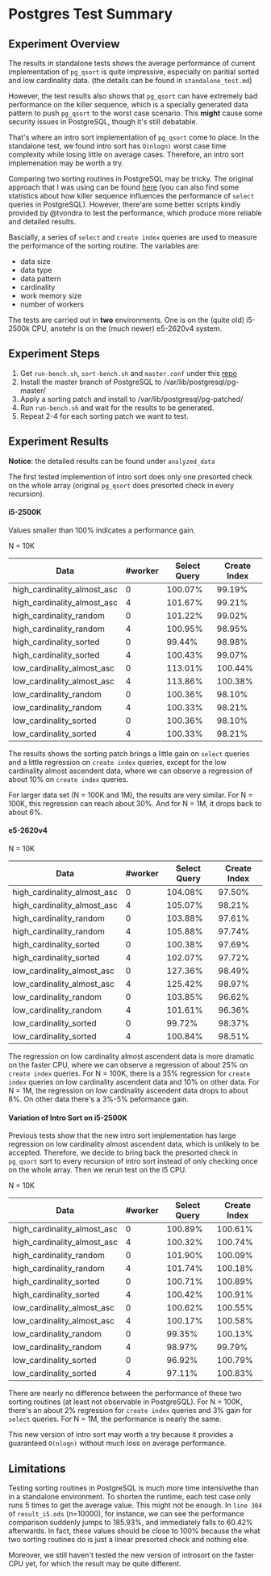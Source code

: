 # Postgres Test Summary

## Experiment Overview
The results in standalone tests shows the average performance of current implementation of ```pg_qsort``` is quite impressive, especially on paritial sorted and low cardinality data. (the details can be found in ```standalone_test.md```)

However, the test results also shows that ```pg_qsort``` can have extremely bad performance on the killer sequence, which is a specially generated data pattern to push ```pg_qsort``` to the worst case scenario. This **might** cause some security issues in PostgreSQL, though it's still debatable.

That's where an intro sort implementation of ```pg_qsort``` come to place. In the standalone test, we found intro sort has ```O(nlogn)``` worst case time complexity while losing little on average cases. Therefore, an intro sort implemenation may be worth a try.

Comparing two sorting routines in PostgreSQL may be tricky. The original approach that I was using can be found [here](https://github.com/Strider-Alex/GSoC-2018-archive/blob/master/reports/new_qsort_report.pdf) (you can also find some statistics about how killer sequence influences the performance of ```select``` queries in PostgreSQL). However, there'are some better scripts kindly provided by @tvondra to test the performance, which produce more reliable and detailed results. 

Bascially, a series of ```select``` and ```create index``` queries are used to measure the performance of the sorting routine. The variables are:
- data size
- data type
- data pattern
- cardinality
- work memory size
- number of workers

The tests are carried out in **two** environments. One is on the (quite old) i5-2500k CPU, anotehr is on the (much newer) e5-2620v4 system. 

## Experiment Steps
1. Get ```run-bench.sh```, ```sort-bench.sh``` and ```master.conf``` under this [repo](https://bitbucket.org/tvondra/sort-intro-sort-i5-2/src)
2. Install the master branch of PostgreSQL to /var/lib/postgresql/pg-master/
3. Apply a sorting patch and install to /var/lib/postgresql/pg-patched/
4. Run ```run-bench.sh``` and wait for the results to be generated.
5. Repeat 2-4 for each sorting patch we want to test.

## Experiment Results

**Notice**: the detailed results can be found under ```analyzed_data```

The first tested implemention of intro sort does only one presorted check on the whole array (original ```pg_qsort``` does presorted check in every recursion).

#### i5-2500K

Values smaller than 100% indicates a performance gain.

N = 10K

| Data | #worker | Select Query | Create Index |
| --- | --- |---| ---|
| high_cardinality_almost_asc| 0 | 100.07% | 99.19% |
| high_cardinality_almost_asc| 4 | 101.67% | 99.21% |
| high_cardinality_random| 0 | 101.22% | 99.02% |
| high_cardinality_random| 4 | 100.95% | 98.95% |
| high_cardinality_sorted| 0 | 99.44% | 98.98% |
| high_cardinality_sorted| 4 | 100.43% | 99.07% |
| low_cardinality_almost_asc| 0 | 113.01% | 100.44% |
| low_cardinality_almost_asc| 4 | 113.86% | 100.38% |
| low_cardinality_random| 0 | 100.36% | 98.10% |
| low_cardinality_random| 4 | 100.33% | 98.21% |
| low_cardinality_sorted| 0 | 100.36% | 98.10% |
| low_cardinality_sorted| 4 | 100.33% | 98.21% |

The results shows the sorting patch brings a little gain on ```select``` queries and a little regression on ```create index``` queries, except for the low cardinality almost ascendent data, where we can observe a regression of about 10% on ```create index``` queries.

For larger data set (N = 100K and 1M), the results are  very similar. For N = 100K, this regression can reach about 30%. And for N = 1M, it drops back to about 6%.

#### e5-2620v4

N = 10K

| Data | #worker | Select Query | Create Index |
| --- | --- |---| ---|
| high_cardinality_almost_asc| 0 | 104.08% | 97.50% |
| high_cardinality_almost_asc| 4 | 105.07% | 98.21% |
| high_cardinality_random| 0 | 103.88% | 97.61% |
| high_cardinality_random| 4 | 105.88% | 97.74% |
| high_cardinality_sorted| 0 | 100.38% | 97.69% |
| high_cardinality_sorted| 4 | 102.07% | 97.72% |
| low_cardinality_almost_asc| 0 | 127.36% | 98.49% |
| low_cardinality_almost_asc| 4 | 125.42% | 98.97% |
| low_cardinality_random| 0 | 103.85% | 96.62% |
| low_cardinality_random| 4 | 101.61% | 96.36% |
| low_cardinality_sorted| 0 | 99.72% | 98.37% |
| low_cardinality_sorted| 4 | 100.84% | 98.51% |

The regression on low cardinality almost ascendent data is more dramatic on the faster CPU, where we can observe a regression of about 25% on ```create index``` queries. For N = 100K, there is a 35% regression for ```create index``` queries on low cardinality ascendent data and 10% on other data. For N = 1M, the regression on low cardinality ascendent data drops to about 8%. On other data there's a 3%-5% peformance gain.

#### Variation of Intro Sort on i5-2500K
Previous tests show that the new intro sort implementation has large regression on low cardinality almost ascendent data, which is unlikely to be accepted. Therefore, we decide to bring back the presorted check in ```pg_qsort``` sort to every recursion of intro sort instead of only checking once on the whole array. Then we rerun test on the i5 CPU.

N = 10K

| Data | #worker | Select Query | Create Index |
| --- | --- |---| ---|
| high_cardinality_almost_asc| 0 | 100.89% | 100.61% |
| high_cardinality_almost_asc| 4 | 100.32% | 100.74% |
| high_cardinality_random| 0 | 101.90% | 100.09% |
| high_cardinality_random| 4 | 101.74% | 100.18% |
| high_cardinality_sorted| 0 | 100.71% | 100.89% |
| high_cardinality_sorted| 4 | 100.42% | 100.91% |
| low_cardinality_almost_asc| 0 | 100.62% | 100.55% |
| low_cardinality_almost_asc| 4 | 100.17% | 100.58% |
| low_cardinality_random| 0 | 99.35% | 100.13% |
| low_cardinality_random| 4 | 98.97% | 99.79% |
| low_cardinality_sorted| 0 | 96.92% | 100.79% |
| low_cardinality_sorted| 4 | 97.11% | 100.83% |

There are nearly no difference between the performance of these two sorting routines (at least not observable in PostgreSQL). For N = 100K, there's an about 2% regression for ```create index``` queries and 3% gain for ```select``` queries. For N = 1M, the performance is nearly the same.

This new version of intro sort may worth a try because it provides a guaranteed ```O(nlogn)``` without much loss on average performance. 

## Limitations
Testing sorting routines in PostgreSQL is much more time intensivethe than in a standalone environment. To shorten the runtime, each test case only runs 5 times to get the average value. This might not be enough. In ```line 304``` of ```result_i5.ods``` (n=10000), for instance, we can see the performance comparison suddenly jumps to 185.93%, and immediately falls to 60.42%
afterwards. In fact, these values should be close to 100% because the what two sorting routines do is just a linear presorted check and nothing else.

Moreover, we still haven't tested the new version of introsort on the faster CPU yet, for which the result may be quite different. 
